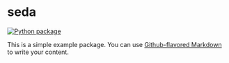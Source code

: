 # seda

[![Python package](https://github.com/thomasschus/seda/actions/workflows/main.yml/badge.svg)](https://github.com/thomasschus/seda/actions/workflows/main.yml)

This is a simple example package. You can use
[Github-flavored Markdown](https://guides.github.com/features/mastering-markdown/)
to write your content.